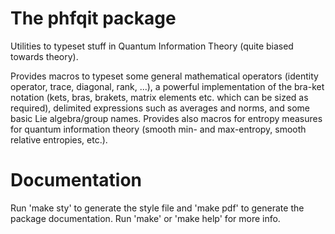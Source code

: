 # The phfqit package

Utilities to typeset stuff in Quantum Information Theory (quite biased towards
theory).

Provides macros to typeset some general mathematical operators (identity
operator, trace, diagonal, rank, ...), a powerful implementation of the bra-ket
notation (kets, bras, brakets, matrix elements etc. which can be sized as
required), delimited expressions such as averages and norms, and some basic Lie
algebra/group names. Provides also macros for entropy measures for quantum
information theory (smooth min- and max-entropy, smooth relative entropies,
etc.).


# Documentation

Run 'make sty' to generate the style file and 'make pdf' to generate the package
documentation. Run 'make' or 'make help' for more info.

